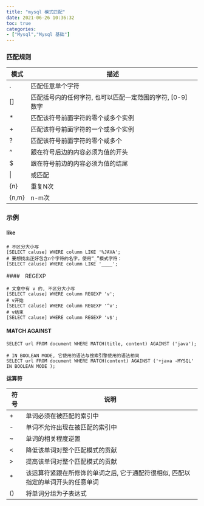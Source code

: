 ```yaml
---
title: "mysql 模式匹配"
date: 2021-06-26 10:36:32
toc: true
categories:
- ["Mysql","Mysql 基础"]
---
```


### 匹配规则
| 模式 | 描述 |
| --- | --- |
| . | 匹配任意单个字符 |
| [] | 匹配括号内的任何字符, 也可以匹配一定范围的字符, [0-9] 数字 |
| * | 匹配该符号前面字符的零个或多个实例 |
| + | 匹配该符号前面字符的一个或多个实例 |
| ? | 匹配该符号前面字符的零个或多个 |
| ^ | 跟在符号后边的内容必须为值的开头 |
| $ | 跟在符号前边的内容必须为值的结尾 |
| &#124; | 或匹配 |
| {n} | 重复N次 |
| {n,m} | n-m次 |






### 示例


#### like

```
# 不区分大小写
[SELECT caluse] WHERE column LIKE '%JAVA';  
# 要想找出正好包含n个字符的名字，使用“_”模式字符：
[SELECT caluse] WHERE column LIKE '____';
```

####　REGEXP

```
# 文章中有 v 的, 不区分大小写
[SELECT caluse] WHERE column REGEXP 'v'; 
# v开始
[SELECT caluse] WHERE column REGEXP '^v'; 
# v结束
[SELECT caluse] WHERE column REGEXP 'v$';
```


#### MATCH AGAINST

```
SELECT url FROM document WHERE MATCH(title, content) AGAINST ('java');

# IN BOOLEAN MODE, 它使用的语法与搜索引擎使用的语法相同
SELECT url FROM document WHERE MATCH(content) AGAINST ('+java -MYSQL' IN BOOLEAN MODE );
```

**运算符**

| 符号 | 说明 |
| --- | --- |
| + | 单词必须在被匹配的索引中 |
| - | 单词不允许出现在被匹配的索引中 |
| ~ | 单词的相关程度逆置 |
| < | 降低该单词对整个匹配模式的贡献 |
| > | 提高该单词对整个匹配模式的贡献 |
| * | 该运算符紧跟在所修饰的单词之后, 它于通配符很相似, 匹配以指定的单词开头的任意单词 |
| () | 将单词分组为子表达式 |

